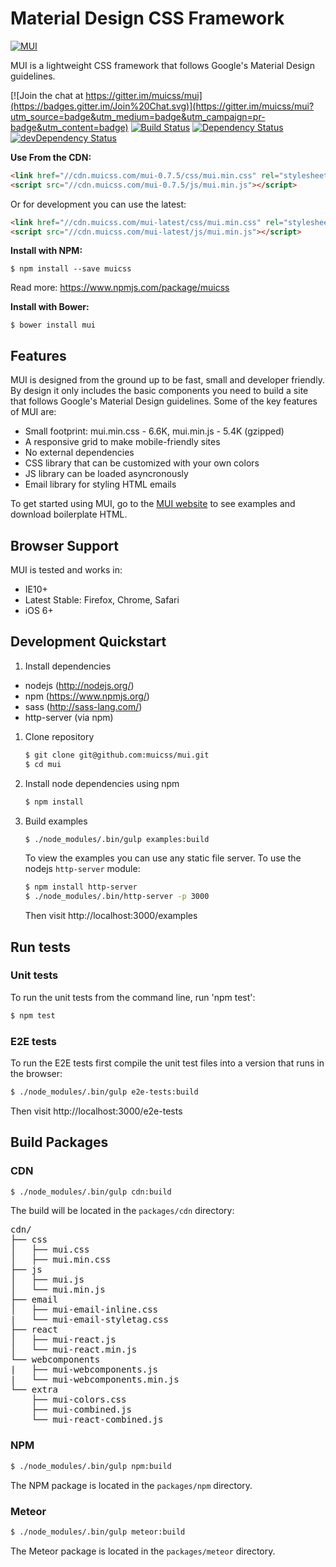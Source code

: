 # Material Design CSS Framework

[![MUI](https://www.muicss.com/static/favicons/icon-192x192.png)](https://www.muicss.com)

MUI is a lightweight CSS framework that follows Google's Material Design guidelines.

[![Join the chat at https://gitter.im/muicss/mui](https://badges.gitter.im/Join%20Chat.svg)](https://gitter.im/muicss/mui?utm_source=badge&utm_medium=badge&utm_campaign=pr-badge&utm_content=badge)
[![Build Status](https://travis-ci.org/muicss/mui.svg?branch=master)](https://travis-ci.org/muicss/mui)
[![Dependency Status](https://david-dm.org/muicss/mui.svg)](https://david-dm.org/muicss/mui)
[![devDependency Status](https://david-dm.org/muicss/mui/dev-status.svg)](https://david-dm.org/muicss/mui#info=devDependencies)

**Use From the CDN:**

```html
<link href="//cdn.muicss.com/mui-0.7.5/css/mui.min.css" rel="stylesheet" type="text/css" />
<script src="//cdn.muicss.com/mui-0.7.5/js/mui.min.js"></script>
```

Or for development you can use the latest:

```html
<link href="//cdn.muicss.com/mui-latest/css/mui.min.css" rel="stylesheet" type="text/css" />
<script src="//cdn.muicss.com/mui-latest/js/mui.min.js"></script>
```

**Install with NPM:**

```shell
$ npm install --save muicss
```

Read more: https://www.npmjs.com/package/muicss

**Install with Bower:**

```shell
$ bower install mui
```

## Features

MUI is designed from the ground up to be fast, small and developer friendly. By design it only includes the basic components you need to build a site that follows Google's Material Design guidelines. Some of the key features of MUI are:

* Small footprint: mui.min.css - 6.6K, mui.min.js - 5.4K (gzipped)
* A responsive grid to make mobile-friendly sites
* No external dependencies
* CSS library that can be customized with your own colors
* JS library can be loaded asyncronously
* Email library for styling HTML emails

To get started using MUI, go to the [MUI website](https://www.muicss.com) to see examples and download boilerplate HTML.

## Browser Support 

MUI is tested and works in:

* IE10+
* Latest Stable: Firefox, Chrome, Safari
* iOS 6+

## Development Quickstart

1. Install dependencies

  * nodejs (http://nodejs.org/)
  * npm (https://www.npmjs.org/)
  * sass (http://sass-lang.com/)
  * http-server (via npm)

1. Clone repository

   ```bash
   $ git clone git@github.com:muicss/mui.git
   $ cd mui
   ```

1. Install node dependencies using npm

   ```bash
   $ npm install
   ```

1. Build examples

   ```bash
   $ ./node_modules/.bin/gulp examples:build
   ```

   To view the examples you can use any static file server. To use the nodejs `http-server` module:

   ```bash
   $ npm install http-server
   $ ./node_modules/.bin/http-server -p 3000
   ```

   Then visit http://localhost:3000/examples

## Run tests

### Unit tests

To run the unit tests from the command line, run 'npm test':

```bash
$ npm test
```

### E2E tests

To run the E2E tests first compile the unit test files into a version that runs in the browser:

```bash
$ ./node_modules/.bin/gulp e2e-tests:build
```

Then visit http://localhost:3000/e2e-tests

## Build Packages

### CDN

```bash
$ ./node_modules/.bin/gulp cdn:build
```

The build will be located in the `packages/cdn` directory:

<pre>
cdn/
├── css
│   ├── mui.css
│   ├── mui.min.css
├── js
│   ├── mui.js
│   └── mui.min.js
├── email
│   ├── mui-email-inline.css
|   └── mui-email-styletag.css
├── react
│   ├── mui-react.js
│   └── mui-react.min.js
└── webcomponents
|   ├── mui-webcomponents.js
|   └── mui-webcomponents.min.js
└── extra
    ├── mui-colors.css
    ├── mui-combined.js
    └── mui-react-combined.js
</pre>

### NPM

```bash
$ ./node_modules/.bin/gulp npm:build
```

The NPM package is located in the `packages/npm` directory.

### Meteor

```bash
$ ./node_modules/.bin/gulp meteor:build
```

The Meteor package is located in the `packages/meteor` directory.
